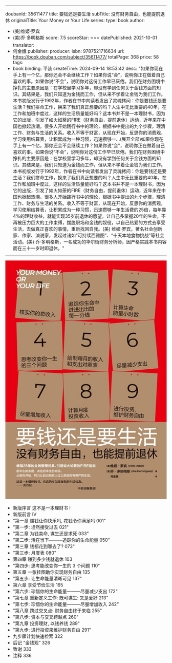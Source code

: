 








---
doubanId: 35611477
title: 要钱还是要生活
subTitle: 没有财务自由，也能提前退休
originalTitle: Your Money or Your Life
series: 
type: book
author: 
  - (美)维姬·罗宾
  - (美)乔·多明格斯
score: 7.5
scoreStar: ⭐⭐⭐
datePublished: 2021-10-01
translator: 
  - 何金娥
publisher: 
producer: 
isbn: 9787521716634
url: https://book.douban.com/subject/35611477/
totalPage: 368
price: 58
tags:  
  - book
binding: 平装
createTime: 2024-09-14 18:53:42
desc: "如果你现在手上有一个亿，那你还会不会继续工作？如果你说“会”，说明你正在做着自己喜欢的事。如果你说“不会”，说明你对这份工作早已厌倦。我们在财务困境中挣扎的主要原因是：在学校里学习多年，却没有学到任何关于金钱方面的知识。其结果是，我们只知道为金钱而工作，但从来不学着让金钱为我们工作。本书初版发行于1992年，作者在书中向读者发出了灵魂拷问：你是要钱还是要生活？我们拼命工作，换来了我们真正想要的吗？人生中无比重要的40年，在工作和加班中度过，这样的生活质量能好吗？这本书并不是一本理财书，因为它的出版，引发了如火如荼的FIRE（财务自由，提前退休）运动，近年来在中国也掀起热潮。很多人开始践行书中的理论，根据书中提出的九个步骤，理清工作、财务与生活的关系。收入不等于财富，从现在开始，反思你的消费观，学习使用结算表，让积累成为一种习惯，迅速攒够一...(展开全部)如果你现在手上有一个亿，那你还会不会继续工作？如果你说“会”，说明你正在做着自己喜欢的事。如果你说“不会”，说明你对这份工作早已厌倦。我们在财务困境中挣扎的主要原因是：在学校里学习多年，却没有学到任何关于金钱方面的知识。其结果是，我们只知道为金钱而工作，但从来不学着让金钱为我们工作。本书初版发行于1992年，作者在书中向读者发出了灵魂拷问：你是要钱还是要生活？我们拼命工作，换来了我们真正想要的吗？人生中无比重要的40年，在工作和加班中度过，这样的生活质量能好吗？这本书并不是一本理财书，因为它的出版，引发了如火如荼的FIRE（财务自由，提前退休）运动，近年来在中国也掀起热潮。很多人开始践行书中的理论，根据书中提出的九个步骤，理清工作、财务与生活的关系。收入不等于财富，从现在开始，反思你的消费观，学习使用结算表，让积累成为一种习惯，迅速攒够一年生活费的25倍，每年靠4%的理财收益，就能实现35岁前退休的愿望。让自己多掌握20年的生命，不再被压力巨大的工作束缚，摆脱职场和金钱的奴役，以自己热爱的方式去享受生活，去做真正喜欢的事情，重新找回自我。(美) 维姬·罗宾，著名社会创新家、作家、演说家，发起过诸如“可持续西雅图”、“十天本地食物挑战”等社会活动。(美) 乔·多明格斯，一名成功的华尔街财务分析师，因严格实践本书内容而在三十一岁时即退休。"
---

![image](assets/s34022650.jpg)


  - 新版序言 这不是一本理财书 Ⅰ
  - 新版前言 Ⅳ
  - "第一章 赚钱让你快乐吗, 花钱令你满足吗 001"
  - "第一步: 坦然接受过去 021"
  - "第二章 为钱卖命, 谋生还是求死 033"
  - "第二步: 活在当下———追踪你的生命能量 050"
  - "第三章 钱都花到哪去了? 073"
  - "第三步: 月度表 080"
  - 第四章 赚到多少钱就退休 103
  - "第四步: 思考能改变你一生的 3 个问题 110"
  - 第五章 一张挂图助你实现财务自由 135
  - "第五步: 让生命能量清晰可见 137"
  - 第六章 享受节俭生活 165
  - "第六步: 珍惜你的生命能量———尽量减少支出 172"
  - "第七章 重新定义工作: 既可谋生: 又是爱好 213"
  - "第七步: 珍惜你的生命能量———尽量增加收入 242"
  - "第八章 跨过交叉点: 财务自由终于来临 255"
  - "第八步: 资本与交叉跨越点 260"
  - "第九章 投资理财, 以钱养钱 289"
  - "第九步: 进行投资来维护财务自由 291"
  - 九步骤计划快速检索 322
  - 后记 “金钱观” 326
  - 致谢 333
  - 注释 336
